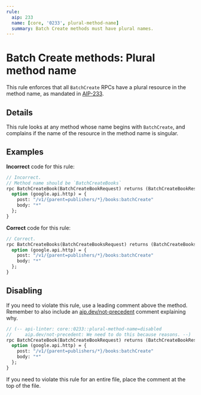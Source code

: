 ```yaml
---
rule:
  aip: 233
  name: [core, '0233', plural-method-name]
  summary: Batch Create methods must have plural names.
---
```


# Batch Create methods: Plural method name

This rule enforces that all `BatchCreate` RPCs have a plural resource in the
method name, as mandated in [AIP-233][].

## Details

This rule looks at any method whose name begins with `BatchCreate`, and complains
if the name of the resource in the method name is singular.

## Examples

**Incorrect** code for this rule:

```proto
// Incorrect.
// Method name should be `BatchCreateBooks`
rpc BatchCreateBook(BatchCreateBookRequest) returns (BatchCreateBookResponse) {
  option (google.api.http) = {
    post: "/v1/{parent=publishers/*}/books:batchCreate"
    body: "*"
  };
}
```

**Correct** code for this rule:

```proto
// Correct.
rpc BatchCreateBooks(BatchCreateBooksRequest) returns (BatchCreateBooksResponse) {
  option (google.api.http) = {
    post: "/v1/{parent=publishers/*}/books:batchCreate"
    body: "*"
  };
}
```

## Disabling

If you need to violate this rule, use a leading comment above the method.
Remember to also include an [aip.dev/not-precedent][] comment explaining why.

```proto
// (-- api-linter: core::0233::plural-method-name=disabled
//     aip.dev/not-precedent: We need to do this because reasons. --)
rpc BatchCreateBook(BatchCreateBookRequest) returns (BatchCreateBookResponse) {
  option (google.api.http) = {
    post: "/v1/{parent=publishers/*}/books:batchCreate"
    body: "*"
  };
}
```

If you need to violate this rule for an entire file, place the comment at the
top of the file.

[aip-233]: https://aip.dev/233
[aip.dev/not-precedent]: https://aip.dev/not-precedent
